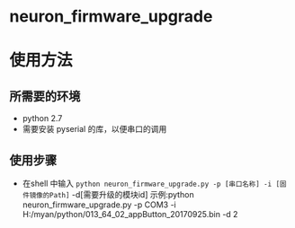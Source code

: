 # neuron_firmware_upgrade

# 使用方法
## 所需要的环境

- python 2.7
- 需要安装 pyserial 的库，以便串口的调用

## 使用步骤

- 在shell 中输入 `python neuron_firmware_upgrade.py -p [串口名称] -i [固件镜像的Path]` -d[需要升级的模块id]
  示例:python neuron_firmware_upgrade.py -p COM3 -i H:/myan/python/013_64_02_appButton_20170925.bin -d 2
